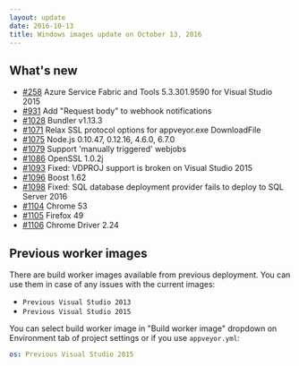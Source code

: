```yaml
---
layout: update
date: 2016-10-13
title: Windows images update on October 13, 2016
---
```


## What's new

* [#258](https://github.com/appveyor/ci/issues/258) Azure Service Fabric and Tools 5.3.301.9590 for Visual Studio 2015
* [#931](https://github.com/appveyor/ci/issues/931) Add "Request body" to webhook notifications
* [#1028](https://github.com/appveyor/ci/issues/1028) Bundler v1.13.3
* [#1071](https://github.com/appveyor/ci/issues/1071) Relax SSL protocol options for appveyor.exe DownloadFile
* [#1075](https://github.com/appveyor/ci/issues/1075) Node.js 0.10.47, 0.12.16, 4.6.0, 6.7.0
* [#1079](https://github.com/appveyor/ci/issues/1079) Support 'manually triggered' webjobs
* [#1086](https://github.com/appveyor/ci/issues/1086) OpenSSL 1.0.2j
* [#1093](https://github.com/appveyor/ci/issues/1093) Fixed: VDPROJ support is broken on Visual Studio 2015
* [#1096](https://github.com/appveyor/ci/issues/1096) Boost 1.62
* [#1098](https://github.com/appveyor/ci/issues/1098) Fixed: SQL database deployment provider fails to deploy to SQL Server 2016
* [#1104](https://github.com/appveyor/ci/issues/1104) Chrome 53
* [#1105](https://github.com/appveyor/ci/issues/1105) Firefox 49
* [#1106](https://github.com/appveyor/ci/issues/1106) Chrome Driver 2.24

## Previous worker images

There are build worker images available from previous deployment. You can use them in case of any issues with the current images:

* `Previous Visual Studio 2013`
* `Previous Visual Studio 2015`

You can select build worker image in "Build worker image" dropdown on Environment tab of project settings or if you use `appveyor.yml`:

```yaml
os: Previous Visual Studio 2015
```
